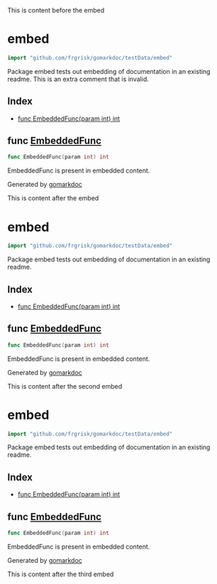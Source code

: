 This is content before the embed

<!-- gomarkdoc:embed:start -->

<!-- Code generated by gomarkdoc. DO NOT EDIT -->

# embed

```go
import "github.com/frgrisk/gomarkdoc/testData/embed"
```

Package embed tests out embedding of documentation in an existing readme. This is an extra comment that is invalid.

## Index

- [func EmbeddedFunc\(param int\) int](<#EmbeddedFunc>)


<a name="EmbeddedFunc"></a>
## func [EmbeddedFunc](<https://github.com/frgrisk/gomarkdoc/blob/master/testData/embed/embed.go#L6>)

```go
func EmbeddedFunc(param int) int
```

EmbeddedFunc is present in embedded content.

Generated by [gomarkdoc](<https://github.com/frgrisk/gomarkdoc>)


<!-- gomarkdoc:embed:end -->

This is content after the embed

<!-- gomarkdoc:embed:start -->

<!-- Code generated by gomarkdoc. DO NOT EDIT -->

# embed

```go
import "github.com/frgrisk/gomarkdoc/testData/embed"
```

Package embed tests out embedding of documentation in an existing readme.

## Index

- [func EmbeddedFunc\(param int\) int](<#EmbeddedFunc>)


<a name="EmbeddedFunc"></a>
## func [EmbeddedFunc](<https://github.com/frgrisk/gomarkdoc/blob/master/testData/embed/embed.go#L6>)

```go
func EmbeddedFunc(param int) int
```

EmbeddedFunc is present in embedded content.

Generated by [gomarkdoc](<https://github.com/frgrisk/gomarkdoc>)


<!-- gomarkdoc:embed:end -->

This is content after the second embed

<!-- gomarkdoc:embed:start -->

<!-- Code generated by gomarkdoc. DO NOT EDIT -->

# embed

```go
import "github.com/frgrisk/gomarkdoc/testData/embed"
```

Package embed tests out embedding of documentation in an existing readme.

## Index

- [func EmbeddedFunc\(param int\) int](<#EmbeddedFunc>)


<a name="EmbeddedFunc"></a>
## func [EmbeddedFunc](<https://github.com/frgrisk/gomarkdoc/blob/master/testData/embed/embed.go#L6>)

```go
func EmbeddedFunc(param int) int
```

EmbeddedFunc is present in embedded content.

Generated by [gomarkdoc](<https://github.com/frgrisk/gomarkdoc>)


<!-- gomarkdoc:embed:end -->

This is content after the third embed
